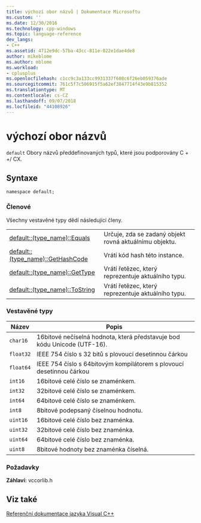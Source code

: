 ```yaml
---
title: výchozí obor názvů | Dokumentace Microsoftu
ms.custom: ''
ms.date: 12/30/2016
ms.technology: cpp-windows
ms.topic: language-reference
dev_langs:
- C++
ms.assetid: 4712e9dc-57ba-43cc-811e-022e1dae4de8
author: mikeblome
ms.author: mblome
ms.workload:
- cplusplus
ms.openlocfilehash: c1cc9c3a133cc9931337f608c6f26eb059376ade
ms.sourcegitcommit: 761c5f7c506915f5a62ef3847714f43e9b815352
ms.translationtype: MT
ms.contentlocale: cs-CZ
ms.lasthandoff: 09/07/2018
ms.locfileid: "44108926"
---
```

# <a name="default-namespace"></a>výchozí obor názvů

`default` Obory názvů předdefinovaných typů, které jsou podporovány C + +/ CX.

## <a name="syntax"></a>Syntaxe

```
namespace default;
```

### <a name="members"></a>Členové

Všechny vestavěné typy dědí následující členy.

|||
|-|-|
|[default::(type_name)::Equals](../cppcx/default-type-name-equals-method.md)|Určuje, zda se zadaný objekt rovná aktuálnímu objektu.|
|[default::(type_name)::GetHashCode](../cppcx/default-type-name-gethashcode-method.md)|Vrátí kód hash této instance.|
|[default::(type_name)::GetType](../cppcx/default-type-name-gettype-method.md)|Vrátí řetězec, který reprezentuje aktuálního typu.|
|[default::(type_name)::ToString](../cppcx/default-type-name-tostring-method.md)|Vrátí řetězec, který reprezentuje aktuálního typu.|

### <a name="built-in-types"></a>Vestavěné typy

|Název|Popis|
|----------|-----------------|
|`char16`|16bitové nečíselná hodnota, která představuje bod kódu Unicode (UTF-16).|
|`float32`|IEEE 754 číslo s 32 bitů s plovoucí desetinnou čárkou|
|`float64`|IEEE 754 číslo s 64bitovým kompilátorem s plovoucí desetinnou čárkou|
|`int16`|16bitové celé číslo se znaménkem.|
|`int32`|32bitové celé číslo se znaménkem.|
|`int64`|64bitové celé číslo se znaménkem.|
|`int8`|8bitové podepsaný číselnou hodnotu.|
|`uint16`|16bitové celé číslo bez znaménka.|
|`uint32`|32bitové celé číslo bez znaménka.|
|`uint64`|64bitové celé číslo bez znaménka.|
|`uint8`|8bitové hodnoty bez znaménka číselná.|

### <a name="requirements"></a>Požadavky

**Záhlaví:** vccorlib.h

## <a name="see-also"></a>Viz také

[Referenční dokumentace jazyka Visual C++](../cppcx/visual-c-language-reference-c-cx.md)